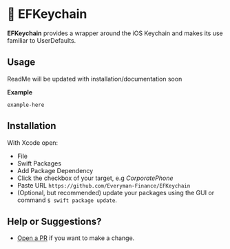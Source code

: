 # 🔑 EFKeychain

**EFKeychain** provides a wrapper around the iOS Keychain and makes its use familiar to UserDefaults.

## Usage

ReadMe will be updated with installation/documentation soon

**Example**

`example-here`

## Installation

With Xcode open:

- File
- Swift Packages
- Add Package Dependency
- Click the checkbox of your target, e.g *CorporatePhone*
- Paste URL `https://github.com/Everyman-Finance/EFKeychain`
- (Optional, but recommended) update your packages using the GUI or command `$ swift package update`.


## Help or Suggestions?

- [Open a PR](https://github.com/Everyman-Finance/EFKeychain/compare) if you want to make a change.
